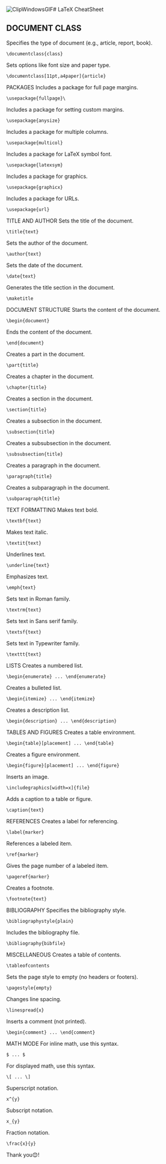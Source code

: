 ![ClipWindowsGIF](https://github.com/user-attachments/assets/4403fd09-5357-4f6a-9876-4780820a79d5)# LaTeX CheatSheet

## DOCUMENT CLASS

Specifies the type of document (e.g., article, report, book).

```
\documentclass{class}
```
Sets options like font size and paper type.

```
\documentclass[11pt,a4paper]{article}
```
PACKAGES
Includes a package for full page margins.

```
\usepackage{fullpage}\
```
Includes a package for setting custom margins.

```
\usepackage{anysize}
```
Includes a package for multiple columns.

```
\usepackage{multicol}
```
Includes a package for LaTeX symbol font.

```
\usepackage{latexsym}
```
Includes a package for graphics.

```
\usepackage{graphicx}
```
Includes a package for URLs.

```
\usepackage{url}
```
TITLE AND AUTHOR
Sets the title of the document.

```
\title{text}
```
Sets the author of the document.

```
\author{text}
```
Sets the date of the document.

```
\date{text}
```
Generates the title section in the document.

```
\maketitle
```

DOCUMENT STRUCTURE
Starts the content of the document.

```
\begin{document}
```
Ends the content of the document.

```
\end{document}
```
Creates a part in the document.

```
\part{title}
```
Creates a chapter in the document.

```
\chapter{title}
```
Creates a section in the document.

```
\section{title}
```
Creates a subsection in the document.

```
\subsection{title}
```
Creates a subsubsection in the document.

```
\subsubsection{title}
```
Creates a paragraph in the document.

```
\paragraph{title}
```
Creates a subparagraph in the document.

```
\subparagraph{title}
```
TEXT FORMATTING
Makes text bold.

```
\textbf{text}
```
Makes text italic.

```
\textit{text}
```
Underlines text.
```
\underline{text}
```
Emphasizes text.

```
\emph{text}
```
Sets text in Roman family.

```
\textrm{text}
```
Sets text in Sans serif family.

```
\textsf{text}
```
Sets text in Typewriter family.

```
\texttt{text}
```
LISTS
Creates a numbered list.

```
\begin{enumerate} ... \end{enumerate}
```
Creates a bulleted list.

```
\begin{itemize} ... \end{itemize}
```
Creates a description list.

```
\begin{description} ... \end{description}
```
TABLES AND FIGURES
Creates a table environment.

```
\begin{table}[placement] ... \end{table}
```
Creates a figure environment.

```
\begin{figure}[placement] ... \end{figure}
```
Inserts an image.

```
\includegraphics[width=x]{file}
```
Adds a caption to a table or figure.

```
\caption{text}
```
REFERENCES
Creates a label for referencing.

```
\label{marker}
```
References a labeled item.

```
\ref{marker}
```
Gives the page number of a labeled item.

```
\pageref{marker}
```
Creates a footnote.

```
\footnote{text}
```
BIBLIOGRAPHY
Specifies the bibliography style.

```
\bibliographystyle{plain}
```
Includes the bibliography file.

```
\bibliography{bibfile}
```
MISCELLANEOUS
Creates a table of contents.

```
\tableofcontents
```
Sets the page style to empty (no headers or footers).

```
\pagestyle{empty}
```
Changes line spacing.
```
\linespread{x}
```
Inserts a comment (not printed).

```
\begin{comment} ... \end{comment}
```
MATH MODE
For inline math, use this syntax.

```
$ ... $
```
For displayed math, use this syntax.

```
\[ ... \]
```


Superscript notation.

```
x^{y}
```
Subscript notation.

```
x_{y}
```
Fraction notation.
```
\frac{x}{y}
```

Thank you😊!


